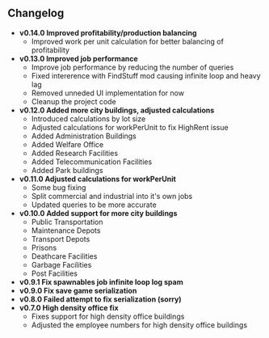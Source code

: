 ## Changelog
- **v0.14.0 Improved profitability/production balancing**
	- Improved work per unit calculation for better balancing of profitability
- **v0.13.0 Improved job performance**
	- Improve job performance by reducing the number of queries
	- Fixed intererence with FindStuff mod causing infinite loop and heavy lag
	- Removed unneded UI implementation for now
	- Cleanup the project code
- **v0.12.0 Added more city buildings, adjusted calculations**
    - Introduced calculations by lot size
	- Adjusted calculations for workPerUnit to fix HighRent issue
	- Added Administration Buildings
	- Added Welfare Office
	- Added Research Facilities
	- Added Telecommunication Facilities
	- Added Park buildings
- **v0.11.0 Adjusted calculations for workPerUnit**
	- Some bug fixing
	- Split commercial and industrial into it's own jobs
	- Updated queries to be more accurate
- **v0.10.0 Added support for more city buildings**
	- Public Transportation
	- Maintenance Depots
	- Transport Depots
	- Prisons
	- Deathcare Facilities
	- Garbage Facilities
	- Post Facilities
- **v0.9.1 Fix spawnables job infinite loop log spam**
- **v0.9.0 Fix save game serialization**
- **v0.8.0 Failed attempt to fix serialization (sorry)**
- **v0.7.0 High density office fix**
	- Fixes support for high density office buildings
	- Adjusted the employee numbers for high density office buildings
